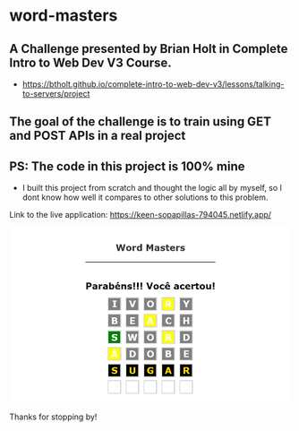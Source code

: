 # word-masters
## A Challenge presented by Brian Holt in Complete Intro to Web Dev V3 Course.

- https://btholt.github.io/complete-intro-to-web-dev-v3/lessons/talking-to-servers/project

## The goal of the challenge is to train using GET and POST APIs in a real project

## PS: The code in this project is 100% mine
- I built this project from scratch and thought the logic all by myself, so I dont know how well it compares to other solutions to this problem.

Link to the live application:
https://keen-sopapillas-794045.netlify.app/

![image]('/../screenshot.png)

Thanks for stopping by!

